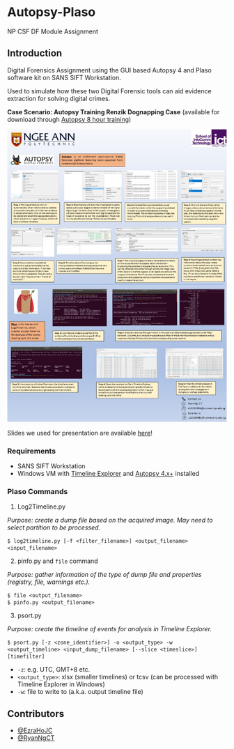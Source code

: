 # Autopsy-Plaso
NP CSF DF Module Assignment

## Introduction
Digital Forensics Assignment using the GUI based Autopsy 4 and Plaso software kit on SANS SIFT Workstation.

Used to simulate how these two Digital Forensic tools can aid evidence extraction for solving digital crimes.

**Case Scenario: Autopsy Training Renzik Dognapping Case** (available for download through [Autopsy 8 hour training](https://dfir-training.basistech.com/courses/autopsy-basics-8-hours))


![eposter](https://github.com/RyanNgCT/Autopsy-Plaso/blob/main/DF-EPoster.jpg)

Slides we used for presentation are available [here](https://github.com/RyanNgCT/Autopsy-Plaso/blob/main/Digital%20Forensics%20Presentation.pptx)!

### Requirements
- SANS SIFT Workstation
- Windows VM with [Timeline Explorer](https://ericzimmerman.github.io/#!index.md) and [Autopsy 4.x+](https://www.autopsy.com/download/) installed

### Plaso Commands
1. Log2Timeline.py

*Purpose: create a dump file based on the acquired image. May need to select partition to be processed.*
```
$ log2timeline.py [-f <filter_filename>] <output_filename> <input_filename>
```

2. pinfo.py and `file` command

*Purpose: gather information of the type of dump file and properties (registry, file, warnings etc.).*
```
$ file <output_filename>
$ pinfo.py <output_filename>
```

3. psort.py

*Purpose: create the timeline of events for analysis in Timeline Explorer.*
```
$ psort.py [-z <zone_identifier>] -o <output_type> -w <output_timeline> <input_dump_filename> [--slice <timeslice>] [timefilter]
```
* `-z`: e.g. UTC, GMT+8 etc.
* `<output_type>`: xlsx (smaller timelines) or tcsv (can be processed with Timeline Explorer in Windows)
* `-w`: file to write to (a.k.a. output timeline file)


## Contributors
- [@EzraHoJC](https://github.com/ezrahojc)
- [@RyanNgCT](https://github.com/ryanngct)
